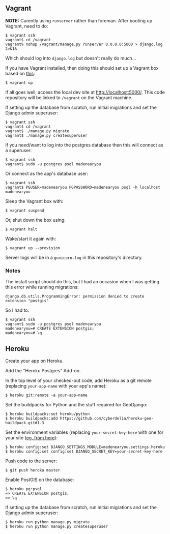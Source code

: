 
## Vagrant

**NOTE:** Curently using `runserver` rather than foreman. After booting up Vagrant, need to do:

	$ vagrant ssh
	vagrant$ cd /vagrant
	vagrant% nohup /vagrant/manage.py runserver 0.0.0.0:5000 > django.log 2>&1&

Which should log into `django.log` but doesn't really do much...



If you have Vagrant installed, then doing this should set up a Vagrant box based on [this](https://github.com/philgyford/vagrant-heroku-cedar-14-python):

	$ vagrant up

If all goes well, access the local dev site at [http://localhost:5000/](http://localhost:5000/). This code repository will be linked to `/vagrant` on the Vagrant machine.

If setting up the database from scratch, run initial migrations and set the Django admin superuser:

	$ vagrant ssh
	vagrant$ cd /vagrant
	vagrant$ ./manage.py migrate
	vagrant$ ./manage.py createsuperuser

If you need/want to log into the postgres database then this will connect as a superuser:

	$ vagrant ssh
	vagrant$ sudo -u postgres psql madenearyou

Or connect as the app's database user:

	$ vagrant ssh
	vagrant$ PGUSER=madenearyou PGPASSWORD=madenearyou psql -h localhost madenearyou

Sleep the Vagrant box with:

	$ vagrant suspend

Or, shut down the box using:

	$ vagrant halt

Wake/start it again with:

	$ vagrant up --provision

Server logs will be in a `gunicorn.log` in this repository's directory.

### Notes

The install script should do this, but I had an occasion when I was getting this error while running migrations:

	django.db.utils.ProgrammingError: permission denied to create extension "postgis"

So I had to:
	
	$ vagrant ssh
	vagrant$ sudo -u postgres psql madenearyou
	madenearyou=# CREATE EXTENSION postgis;
	madenearyou=# \q


## Heroku

Create your app on Heroku.

Add the "Heroku Postgres" Add-on.

In the top level of your checked-out code, add Heroku as a git remote (replacing `your-app-name` with your app's name):

	$ heroku git:remote -a your-app-name 

Set the buildpacks for Python and the stuff required for GeoDjango:

	$ heroku buildpacks:set heroku/python
	$ heroku buildpacks:add https://github.com/cyberdelia/heroku-geo-buildpack.git#1.3

Set the environment variables (replacing `your-secret-key-here` with one for your site ([eg, from here](http://www.miniwebtool.com/django-secret-key-generator/)):

	$ heroku config:set DJANGO_SETTINGS_MODULE=madenearyou.settings.heroku
	$ heroku config:set config:set DJANGO_SECRET_KEY=your-secret-key-here

Push code to the server:

	$ git push heroku master

Enable PostGIS on the database:

	$ heroku pg:psql
	=> CREATE EXTENSION postgis;
	=> \q

If setting up the database from scratch, run initial migrations and set the Django admin superuser:

	$ heroku run python manage.py migrate
	$ heroku run python manage.py createsuperuser


